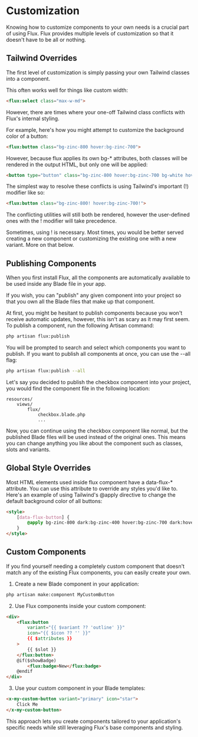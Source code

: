 # Customization

Knowing how to customize components to your own needs is a crucial part of using Flux. Flux provides multiple levels of customization so that it doesn't have to be all or nothing.

## Tailwind Overrides

The first level of customization is simply passing your own Tailwind classes into a component.

This often works well for things like custom width:

```html
<flux:select class="max-w-md">
```

However, there are times where your one-off Tailwind class conflicts with Flux's internal styling.

For example, here's how you might attempt to customize the background color of a button:

```html
<flux:button class="bg-zinc-800 hover:bg-zinc-700">
```

However, because flux applies its own bg-\* attributes, both classes will be rendered in the output HTML, but only one will be applied:

```html
<button type="button" class="bg-zinc-800 hover:bg-zinc-700 bg-white hover:bg-zinc-100...">
```

The simplest way to resolve these conflicts is using Tailwind's important (!) modifier like so:

```html
<flux:button class="bg-zinc-800! hover:bg-zinc-700!">
```

The conflicting utilities will still both be rendered, however the user-defined ones with the ! modifier will take precedence.

Sometimes, using ! is necessary. Most times, you would be better served creating a new component or customizing the existing one with a new variant. More on that below.

## Publishing Components

When you first install Flux, all the components are automatically available to be used inside any Blade file in your app.

If you wish, you can "publish" any given component into your project so that you own all the Blade files that make up that component.

At first, you might be hesitant to publish components because you won't receive automatic updates, however, this isn't as scary as it may first seem.
To publish a component, run the following Artisan command:

```bash
php artisan flux:publish
```

You will be prompted to search and select which components you want to publish. If you want to publish all components at once, you can use the --all flag:

```bash
php artisan flux:publish --all
```

Let's say you decided to publish the checkbox component into your project, you would find the component file in the following location:

```
resources/
    views/
        flux/
            checkbox.blade.php
            ...
```

Now, you can continue using the checkbox component like normal, but the published Blade files will be used instead of the original ones. This means you can change anything you like about the component such as classes, slots and variants.

## Global Style Overrides

Most HTML elements used inside flux component have a data-flux-\* attribute. You can use this attribute to override any styles you'd like to. Here's an example of using Tailwind's @apply directive to change the default background color of all buttons:

```html
<style>
    [data-flux-button] {
        @apply bg-zinc-800 dark:bg-zinc-400 hover:bg-zinc-700 dark:hover:bg-zinc-300;
    }
</style>
```

## Custom Components

If you find yourself needing a completely custom component that doesn't match any of the existing Flux components, you can easily create your own.

1. Create a new Blade component in your application:

```bash
php artisan make:component MyCustomButton
```

2. Use Flux components inside your custom component:

```html
<div>
    <flux:button 
        variant="{{ $variant ?? 'outline' }}" 
        icon="{{ $icon ?? '' }}" 
        {{ $attributes }}
    >
        {{ $slot }}
    </flux:button>
    @if($showBadge)
        <flux:badge>New</flux:badge>
    @endif
</div>
```

3. Use your custom component in your Blade templates:

```html
<x-my-custom-button variant="primary" icon="star">
    Click Me
</x-my-custom-button>
```

This approach lets you create components tailored to your application's specific needs while still leveraging Flux's base components and styling.